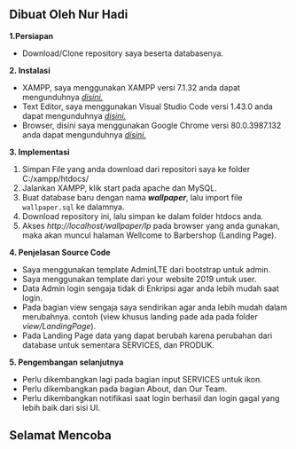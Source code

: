 ## Dibuat Oleh Nur Hadi

**1.Persiapan**
- Download/Clone repository saya beserta databasenya.

**2. Instalasi** 
- XAMPP, saya menggunakan XAMPP versi 7.1.32 anda dapat mengunduhnya [*disini.*](https://www.apachefriends.org/download.html)
- Text Editor, saya menggunakan Visual Studio Code versi 1.43.0 anda dapat mengunduhnya [*disini.*](https://code.visualstudio.com/download) 
 - Browser, disini saya menggunakan Google Chrome versi 80.0.3987.132 anda dapat mengunduhnya [*disini.*](https://www.google.com/intl/id_id/chrome/)

**3. Implementasi**
1. Simpan File yang anda download dari repositori saya ke folder C:/xampp/htdocs/
2. Jalankan XAMPP, klik start pada apache dan MySQL.
3. Buat database baru dengan nama ***wallpaper***, lalu import file `wallpaper.sql` ke dalamnya.
4. Download repository ini,  lalu simpan ke dalam folder htdocs anda.
5. Akses *http://localhost/wallpaper/lp* pada browser yang anda gunakan,  maka akan muncul halaman Wellcome to Barbershop (Landing Page).

**4. Penjelasan Source Code**
- Saya menggunakan template AdminLTE dari bootstrap untuk admin.
- Saya menggunakan template dari your website 2019 untuk user.
- Data Admin login sengaja tidak di Enkripsi agar anda lebih mudah saat login.
- Pada bagian view sengaja saya sendirikan agar anda lebih mudah dalam merubahnya. contoh (view khusus landing pade ada pada folder *view/LandingPage*).
- Pada Landing Page data yang dapat berubah karena perubahan dari database untuk sementara SERVICES, dan PRODUK.

**5. Pengembangan selanjutnya**
- Perlu dikembangkan lagi pada bagian input SERVICES untuk ikon.
- Perlu dikembangkan pada bagian About, dan Our Team.
- Perlu dikembangkan notifikasi saat login berhasil dan login gagal yang lebih baik dari sisi UI.


## Selamat Mencoba
